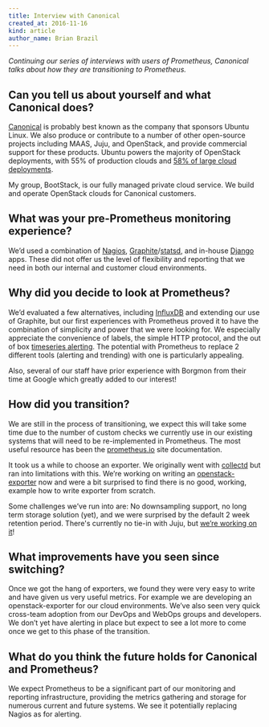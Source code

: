 ```yaml
---
title: Interview with Canonical
created_at: 2016-11-16
kind: article
author_name: Brian Brazil
---
```


*Continuing our series of interviews with users of Prometheus, Canonical talks
about how they are transitioning to Prometheus.*

## Can you tell us about yourself and what Canonical does?

[Canonical](http://www.canonical.com/) is probably best known as the company
that sponsors Ubuntu Linux.  We also produce or contribute to a number of other
open-source projects including MAAS, Juju, and OpenStack, and provide
commercial support for these products.  Ubuntu powers the majority of OpenStack
deployments, with 55% of production clouds and [58% of large cloud
deployments](
https://www.openstack.org/assets/survey/April-2016-User-Survey-Report.pdf#page=47).

My group, BootStack, is our fully managed private cloud service.  We build and
operate OpenStack clouds for Canonical customers.

## What was your pre-Prometheus monitoring experience?

We’d used a combination of [Nagios](https://www.nagios.org/),
[Graphite](https://graphite.readthedocs.io/en/latest/)/[statsd](https://github.com/etsy/statsd),
and in-house [Django](https://www.djangoproject.com/) apps. These did not offer
us the level of flexibility and reporting that we need in both our internal and
customer cloud environments.

## Why did you decide to look at Prometheus?

We’d evaluated a few alternatives, including
[InfluxDB](https://github.com/influxdata/influxdb) and extending our use of
Graphite, but our first experiences with Prometheus proved it to have the
combination of simplicity and power that we were looking for.  We especially
appreciate the convenience of labels, the simple HTTP protocol, and the out of
box [timeseries alerting](https://prometheus.io/docs/alerting/rules/). The
potential with Prometheus to replace 2 different tools (alerting and trending)
with one is particularly appealing.

Also, several of our staff have prior experience with Borgmon from their time
at Google which greatly added to our interest!

## How did you transition?

We are still in the process of transitioning, we expect this will take some
time due to the number of custom checks we currently use in our existing
systems that will need to be re-implemented in Prometheus.  The most useful
resource has been the [prometheus.io](https://prometheus.io/) site documentation.

It took us a while to choose an exporter.  We originally went with
[collectd](https://collectd.org/) but ran into limitations with this.  We’re
working on writing an
[openstack-exporter](https://github.com/CanonicalLtd/prometheus-openstack-exporter)
now and were a bit surprised to find there is no good, working, example how to
write exporter from scratch.

Some challenges we’ve run into are: No downsampling support, no long term
storage solution (yet), and we were surprised by the default 2 week retention
period. There's currently no tie-in with Juju, but [we’re working on it](
https://launchpad.net/prometheus-registration)!

## What improvements have you seen since switching?

Once we got the hang of exporters, we found they were very easy to write and
have given us very useful metrics.  For example we are developing an
openstack-exporter for our cloud environments.  We’ve also seen very quick
cross-team adoption from our DevOps and WebOps groups and developers.  We don’t
yet have alerting in place but expect to see a lot more to come once we get to
this phase of the transition.

## What do you think the future holds for Canonical and Prometheus?

We expect Prometheus to be a significant part of our monitoring and reporting
infrastructure, providing the metrics gathering and storage for numerous
current and future systems. We see it potentially replacing Nagios as for
alerting.

